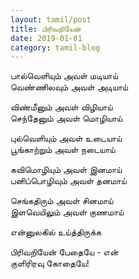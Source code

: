 ```yaml
---
layout: tamil/post
title: பிரிவறியேன்
date: 2019-01-01
category: tamil-blog
---
```


பால்வெளியும் அவள் மடியாய் <br/>
வெண்ணிலவும் அவள் அடியாய்

விண்மீனும் அவள் விழியாய் <br/>
செந்தேனும் அவள் மொழியாய்

புல்வெளியும் அவள் உடையாய் <br/>
பூங்காற்றும் அவள் நடையாய்

கவிமொழியும் அவள் இனமாய் <br/>
பனிப்பொழிவும் அவள் தனமாய்

செங்கதிரும் அவள் சினமாய் <br/>
இளவெயிலும் அவள் குணமாய்

என்னுலகில் உய்த்திருக்க

பிரிவறியேன் பேதையே - என் <br/>
குளிரிரவு கோதையே!
